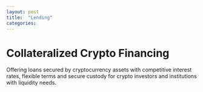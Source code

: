 ```yaml
---
layout: post
title:  "Lending"
categories:
---
```


# Collateralized Crypto Financing

Offering loans secured by cryptocurrency assets with competitive interest rates, flexible terms and secure custody for crypto investors and institutions with liquidity needs.
